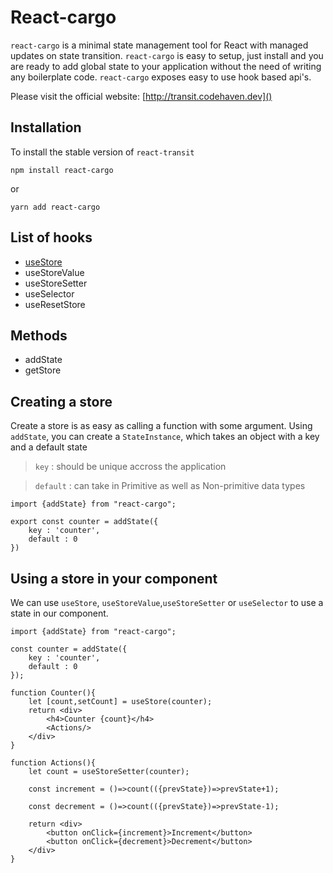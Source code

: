 # React-cargo

`react-cargo` is a minimal state management tool for React with managed updates on state transition. `react-cargo` is easy to setup, just install and you are ready to add global state to your application without the need of writing any boilerplate code. `react-cargo` exposes easy to use hook based api's.

Please visit the official website: [http://transit.codehaven.dev]()

## Installation

To install the stable version of `react-transit`

```
npm install react-cargo
```

or

```
yarn add react-cargo
```

## List of hooks

- [useStore](#useStore)
- useStoreValue
- useStoreSetter
- useSelector
- useResetStore

## Methods

- addState
- getStore

## Creating a store

Create a store is as easy as calling a function with some argument. Using `addState`, you can create a `StateInstance`, which takes an object with a key and a default state

> `key` : should be unique accross the application

> `default` : can take in Primitive as well as Non-primitive data types

```
import {addState} from "react-cargo";

export const counter = addState({
    key : 'counter',
    default : 0
})
```

## Using a store in your component

We can use `useStore`, `useStoreValue`,`useStoreSetter` or `useSelector` to use a state in our component.

```
import {addState} from "react-cargo";

const counter = addState({
    key : 'counter',
    default : 0
});

function Counter(){
    let [count,setCount] = useStore(counter);
    return <div>
        <h4>Counter {count}</h4>
        <Actions/>
    </div>
}

function Actions(){
    let count = useStoreSetter(counter);

    const increment = ()=>count(({prevState})=>prevState+1);

    const decrement = ()=>count(({prevState})=>prevState-1);

    return <div>
        <button onClick={increment}>Increment</button>
        <button onClick={decrement}>Decrement</button>
    </div>
}

```
